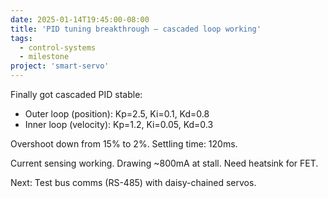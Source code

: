 ```yaml
---
date: 2025-01-14T19:45:00-08:00
title: 'PID tuning breakthrough — cascaded loop working'
tags:
  - control-systems
  - milestone
project: 'smart-servo'
---
```


Finally got cascaded PID stable:

- Outer loop (position): Kp=2.5, Ki=0.1, Kd=0.8
- Inner loop (velocity): Kp=1.2, Ki=0.05, Kd=0.3

Overshoot down from 15% to 2%. Settling time: 120ms.

Current sensing working. Drawing ~800mA at stall. Need heatsink for FET.

Next: Test bus comms (RS-485) with daisy-chained servos.
